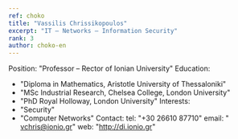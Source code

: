 ```yaml
---
ref: choko
title: "Vassilis Chrissikopoulos"
excerpt: "IT – Networks – Information Security"
rank: 3
author: choko-en
---
```


Position: "Professor – Rector of Ionian University"
Education:
  - "Diploma in Mathematics, Aristotle University of Thessaloniki"
  - "MSc Industrial Research, Chelsea College, London University"
  - "PhD Royal Holloway, London University"
Interests:
  - "Security"
  - "Computer Networks"
Contact:
  tel: "+30 26610 87710"
  email: "	vchris@ionio.gr"
  web: "http://di.ionio.gr"
